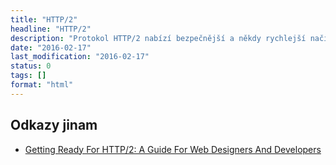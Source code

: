 ```yaml
---
title: "HTTP/2"
headline: "HTTP/2"
description: "Protokol HTTP/2 nabízí bezpečnější a někdy rychlejší načítání stránek."
date: "2016-02-17"
last_modification: "2016-02-17"
status: 0
tags: []
format: "html"
---
```


<h2 id="odkazy">Odkazy jinam</h2>

<ul>
  <li><a href="https://www.smashingmagazine.com/2016/02/getting-ready-for-http2/">Getting Ready For HTTP/2: A Guide For Web Designers And Developers</a></li>
</ul>